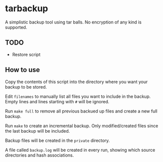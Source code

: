# tarbackup

A simplistic backup tool using tar balls. No encryption of any kind is supported.

## TODO

* Restore script

## How to use

Copy the contents of this script into the directory where you want your backup to be stored.

Edit `filenames` to manually list all files you want to include in the backup. Empty lines and lines starting with `#` will be ignored.

Run `make full` to remove all previous backued up files and create a new full backup.

Run `make` to create an incremental backup. Only modified/created files since the last backup will be included.

Backup files will be created in the `private` directory.

A file called `backup.log` will be created in every run, showing which source directories and hash associations.
